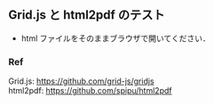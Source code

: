 ## Grid.js と html2pdf のテスト

- html ファイルをそのままブラウザで開いてください．

### Ref

Grid.js: https://github.com/grid-js/gridjs  
html2pdf: https://github.com/spipu/html2pdf
